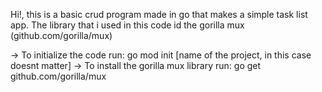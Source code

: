 Hi!, this is a basic crud program made in go that makes a simple task list app.
The library that i used in this code id the gorilla mux (github.com/gorilla/mux)

-> To initialize the code run: go mod init [name of the project, in this case doesnt matter]
-> To install the gorilla mux library run: go get github.com/gorilla/mux
